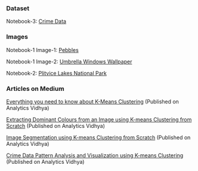 ### Dataset
Notebook-3: [Crime Data](https://raw.githubusercontent.com/namanvashistha/doctor_strange/master/crime.csv)

### Images
Notebook-1 Image-1:
[Pebbles](https://github.com/tanvipenumudy/Winter-Internship-Internity/blob/main/Day%2011%20-%20K-means%20%26%20Image%20Segmentation/Images/Notebook-1%20Image-1.png)

Notebook-1 Image-2:
[Umbrella Windows Wallpaper](https://github.com/tanvipenumudy/Winter-Internship-Internity/blob/main/Day%2011%20-%20K-means%20%26%20Image%20Segmentation/Images/Notebook-1%20Image-2.jpg)

Notebook-2:
[Plitvice Lakes National Park](https://github.com/tanvipenumudy/Winter-Internship-Internity/blob/main/Day%2011%20-%20K-means%20%26%20Image%20Segmentation/Images/Notebook-2.PNG)

### Articles on Medium
[Everything you need to know about K-Means Clustering](https://tp6145.medium.com/everything-you-need-to-know-about-k-means-clustering-88ad4058cce0)
(Published on Analytics Vidhya)

[Extracting Dominant Colours from an Image using K-means Clustering from Scratch](https://tp6145.medium.com/extracting-dominant-colours-in-an-image-using-k-means-clustering-from-scratch-2ce79a3eea5d)
(Published on Analytics Vidhya)

[Image Segmentation using K-means Clustering from Scratch](https://tp6145.medium.com/image-segmentation-using-k-means-clustering-from-scratch-1545c896e38e)
(Published on Analytics Vidhya)

[Crime Data Pattern Analysis and Visualization using K-means Clustering](https://tp6145.medium.com/crime-data-pattern-analysis-and-visualization-using-k-means-clustering-ceeb963a2b47)
(Published on Analytics Vidhya)
